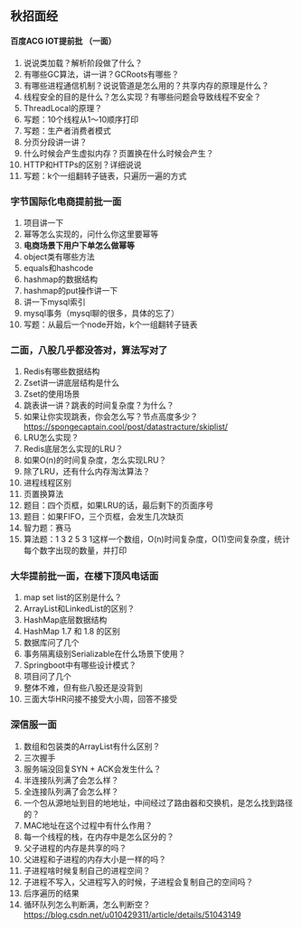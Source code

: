 ## 秋招面经

#### 百度ACG IOT提前批 （一面）

1. 说说类加载？解析阶段做了什么？
2. 有哪些GC算法，讲一讲？GCRoots有哪些？
3. 有哪些进程通信机制？说说管道是怎么用的？共享内存的原理是什么？
4. 线程安全的目的是什么？怎么实现？有哪些问题会导致线程不安全？
5. ThreadLocal的原理？
6. 写题：10个线程从1～10顺序打印
7. 写题：生产者消费者模式
8. 分页分段讲一讲？
9. 什么时候会产生虚拟内存？页置换在什么时候会产生？
10. HTTP和HTTPs的区别？详细说说
11. 写题：k个一组翻转子链表，只遍历一遍的方式



### 字节国际化电商提前批一面

1. 项目讲一下
2. 幂等怎么实现的，问什么你这里要幂等
3. **电商场景下用户下单怎么做幂等**
4. object类有哪些方法
5. equals和hashcode
6. hashmap的数据结构
7. hashmap的put操作讲一下
8. 讲一下mysql索引
9. mysql事务（mysql聊的很多，具体的忘了）
10. 写题：从最后一个node开始，k个一组翻转子链表

### 二面，八股几乎都没答对，算法写对了

1. Redis有哪些数据结构
2. Zset讲一讲底层结构是什么
3. Zset的使用场景
4. 跳表讲一讲？跳表的时间复杂度？为什么？
5. 如果让你实现跳表，你会怎么写？节点高度多少？https://spongecaptain.cool/post/datastracture/skiplist/
6. LRU怎么实现？
7. Redis底层怎么实现的LRU？
8. 如果O(n)的时间复杂度，怎么实现LRU？
9. 除了LRU，还有什么内存淘汰算法？
10. 进程线程区别
11. 页置换算法
12. 题目：四个页框，如果LRU的话，最后剩下的页面序号
13. 题目：如果FIFO，三个页框，会发生几次缺页
14. 智力题：赛马
15. 算法题：1 3 2 5 3 1这样一个数组，O(n)时间复杂度，O(1)空间复杂度，统计每个数字出现的数量，并打印



### 大华提前批一面，在楼下顶风电话面

1. map set list的区别是什么？
2. ArrayList和LinkedList的区别？
3. HashMap底层数据结构
4. HashMap 1.7 和 1.8 的区别
5. 数据库问了几个
6. 事务隔离级别Serializable在什么场景下使用？
7. Springboot中有哪些设计模式？
8. 项目问了几个
9. 整体不难，但有些八股还是没背到
10. 三面大华HR问接不接受大小周，回答不接受



### 深信服一面

1. 数组和包装类的ArrayList有什么区别？
2. 三次握手
3. 服务端没回复SYN + ACK会发生什么？
4. 半连接队列满了会怎么样？
5. 全连接队列满了会怎么样？
6. 一个包从源地址到目的地地址，中间经过了路由器和交换机，是怎么找到路径的？
7. MAC地址在这个过程中有什么作用？
8. 每一个线程的栈，在内存中是怎么区分的？
9. 父子进程的内存是共享的吗？
10. 父进程和子进程的内存大小是一样的吗？
11. 子进程啥时候复制自己的进程空间？
12. 子进程不写入，父进程写入的时候，子进程会复制自己的空间吗？
13. 后序遍历的结果
14. 循环队列怎么判断满，怎么判断空？https://blog.csdn.net/u010429311/article/details/51043149
